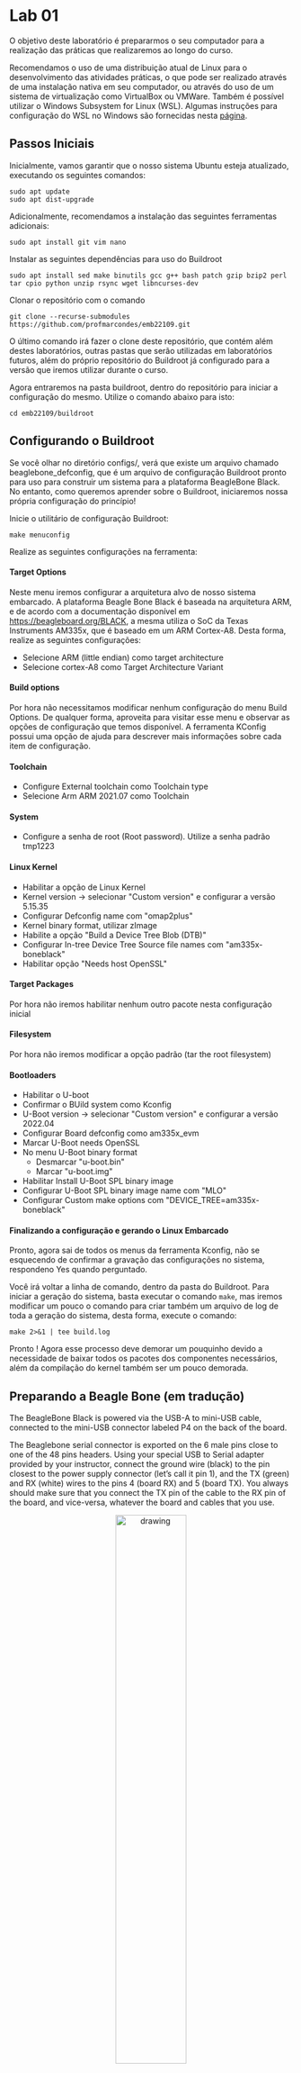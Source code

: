 # Lab 01

O objetivo deste laboratório é prepararmos o seu computador para a realização das práticas que realizaremos ao longo do curso.

Recomendamos o uso de uma distribuição atual de Linux para o desenvolvimento das atividades práticas, o que pode ser realizado através de uma instalação nativa em seu computador, ou através do uso de um sistema de virtualização como VirtualBox ou VMWare. Também é possível utilizar o Windows Subsystem for Linux (WSL). Algumas instruções para configuração do WSL no Windows são fornecidas nesta [página](wsl/README.md).

## Passos Iniciais

Inicialmente, vamos garantir que o nosso sistema Ubuntu esteja atualizado, executando os seguintes comandos:

```
sudo apt update
sudo apt dist-upgrade
```

Adicionalmente, recomendamos a instalação das seguintes ferramentas adicionais:

```
sudo apt install git vim nano 
```

Instalar as seguintes dependências para uso do Buildroot

```
sudo apt install sed make binutils gcc g++ bash patch gzip bzip2 perl tar cpio python unzip rsync wget libncurses-dev
```

Clonar o repositório com o comando

```
git clone --recurse-submodules https://github.com/profmarcondes/emb22109.git
```

O último comando irá fazer o clone deste repositório, que contém além destes laboratórios, outras pastas que serão utilizadas em laboratórios futuros, além do próprio repositório do Buildroot já configurado para a versão que iremos utilizar durante o curso.

Agora entraremos na pasta buildroot, dentro do repositório para iniciar a configuração do mesmo. Utilize o comando abaixo para isto:

```
cd emb22109/buildroot
```

## Configurando o Buildroot

Se você olhar no diretório configs/, verá que existe um arquivo chamado beaglebone_defconfig, que é um arquivo de configuração Buildroot pronto para uso para construir um sistema para a plataforma BeagleBone Black. No entanto, como queremos aprender sobre o Buildroot, iniciaremos nossa própria configuração do princípio!

Inicie o utilitário de configuração Buildroot:

```
make menuconfig
```

Realize as seguintes configurações na ferramenta:

#### Target Options

Neste menu iremos configurar a arquitetura alvo de nosso sistema embarcado. A plataforma Beagle Bone Black é baseada na arquitetura ARM, e de acordo com a documentação disponível em https://beagleboard.org/BLACK, a mesma utiliza o SoC da Texas Instruments AM335x, que é baseado em um ARM Cortex-A8. Desta forma, realize as seguintes configurações:

  - Selecione ARM (little endian) como  target architecture
  - Selecione cortex-A8 como Target Architecture Variant

#### Build options

Por hora não necessitamos modificar nenhum configuração do menu Build Options. De qualquer forma, aproveita para visitar esse menu e observar as opções de configuração que temos disponível. A ferramenta KConfig possui uma opção de ajuda para descrever mais informações sobre cada item de configuração. 

#### Toolchain
  - Configure External toolchain como Toolchain type
  - Selecione Arm ARM 2021.07 como Toolchain
 
#### System
 - Configure a senha de root (Root password). Utilize a senha padrão tmp1223
 
#### Linux Kernel
 - Habilitar a opção de Linux Kernel 
 - Kernel version -> selecionar "Custom version" e configurar a versão 5.15.35
 - Configurar Defconfig name com "omap2plus"
 - Kernel binary format, utilizar zImage
 - Habilite a opção "Build a Device Tree Blob (DTB)" 
 - Configurar In-tree Device Tree Source file names com "am335x-boneblack"
 - Habilitar opção "Needs host OpenSSL"
 
#### Target Packages

Por hora não iremos habilitar nenhum outro pacote nesta configuração inicial

#### Filesystem

Por hora não iremos modificar a opção padrão (tar the root filesystem)

#### Bootloaders

  - Habilitar o U-boot
  - Confirmar o BUild system como Kconfig
  - U-Boot version -> selecionar "Custom version" e configurar a versão 2022.04
  - Configurar Board defconfig como am335x_evm
  - Marcar U-Boot needs OpenSSL
  - No menu U-Boot binary format
    - Desmarcar "u-boot.bin"
    - Marcar "u-boot.img"
  - Habilitar Install U-Boot SPL binary image 
  - Configurar U-Boot SPL binary image name com "MLO"
  - Configurar Custom make options com "DEVICE_TREE=am335x-boneblack"

#### Finalizando a configuração e gerando o Linux Embarcado

Pronto, agora sai de todos os menus da ferramenta Kconfig, não se esquecendo de confirmar a gravação das configurações no sistema, respondeno Yes quando perguntado.

Você irá voltar a linha de comando, dentro da pasta do Buildroot. Para iniciar a geração do sistema, basta executar o comando ```make```, mas iremos modificar um pouco o comando para criar também um arquivo de log de toda a geração do sistema, desta forma, execute o comando:

```
make 2>&1 | tee build.log
```

Pronto ! Agora esse processo deve demorar um pouquinho devido a necessidade de baixar todos os pacotes dos componentes necessários, além da compilação do kernel também ser um pouco demorada.

## Preparando a Beagle Bone (em tradução)

The BeagleBone Black is powered via the USB-A to mini-USB cable, connected to the mini-USB connector labeled P4 on the back of the board.

The Beaglebone serial connector is exported on the 6 male pins close to one of the 48 pins headers. Using your special USB to Serial adapter provided by your instructor, connect the ground wire (black) to the pin closest to the power supply connector (let’s call it pin 1), and the TX (green) and RX (white) wires to the pins 4 (board RX) and 5 (board TX). You always should make sure that you connect the TX pin of the cable to the RX pin of the board, and vice-versa,  whatever the board and cables that you use.

<p align="center"><img src="imgs/beaglebone-black-serial-connection.jpg" alt="drawing" align="center" width="50%"/>

Once the USB to Serial connector is plugged in, a new serial port should appear: /dev/ttyUSB0.

You can also see this device appear by looking at the output of dmesg.

To communicate with the board through the serial port, install a serial communication program, such as picocom:

```
sudo apt install picocom
```

If you run ls -l /dev/ttyUSB0, you can also see that only root and users belonging to the dialout group have read and write access to this file. Therefore, you need to add your user to the dialout group:

```
sudo adduser $USER dialout
```

Important: for the group change to be effective, in Ubuntu 18.04, you have to completely reboot the system <!--2 As explained on https://askubuntu.com/questions/1045993/after-adding-a-group-logoutlogin-is-notenough-in-18-04/.
-->. A workaround is to run newgrp dialout, but it is not global. You have to run it in each terminal.

Now, you can run picocom -b 115200 /dev/ttyUSB0, to start serial communication on /dev/ttyUSB0, with a baudrate of 115200. If you wish to exit picocom, press [Ctrl][a] followed by [Ctrl][x].

There should be nothing on the serial line so far, as the board is not powered up yet.

## Prepare the SD card

Our SD card needs to be split in two partitions:

  - A first partition for the bootloader. It needs to comply with the requirements of the AM335x SoC so that it can find the bootloader in this partition. It should be a FAT32 partition.  We will store the bootloader (MLO and u-boot.img), the kernel image (zImage)and the Device Tree (am335x-boneblack.dtb). 
  - A second partition for the root filesystem. It can use whichever filesystem type you want, but for our system, we’ll use ext4.

First, let’s identify under what name your SD card is identified in your system: look at the output of cat /proc/partitions and find your SD card. In general, if you use the internal SD card reader of a laptop, it will be mmcblk0, while if you use an external USB SD card reader, it will be sdX (i.e sdb, sdc, etc.). **Be careful: /dev/sda is generally the hard drive of your machine!**

If your SD card is /dev/mmcblk0, then the partitions inside the SD card are named /dev/mmcblk0p1, /dev/mmcblk0p2, etc. If your SD card is /dev/sdc, then the partitions inside are named /dev/sdc1, /dev/sdc2, etc.

To format your SD card, do the following steps:

1. Unmount all partitions of your SD card (they are generally automatically mounted by Ubuntu)

2. Erase the beginning of the SD card to ensure that the existing partitions are not going to be mistakenly detected:

   ```
   sudo dd if=/dev/zero of=/dev/mmcblk0 bs=1M count=16. 
   ```
   
   Use sdc or sdb instead of mmcblk0 if needed.

3. Create the two partitions.
    - Start the cfdisk tool for that:
    
      ```
      sudo cfdisk /dev/mmcblk0      
      ```
    
    - Chose the dos partition table type
    - Create a first small partition (128 MB), primary, with type e (W95 FAT16) and mark it bootable
    - Create a second partition, also primary, with the rest of the available space, with type 83 (Linux).
    - Exit cfdisk


4. Format the first partition as a FAT32 filesystem:

   ```
   sudo mkfs.vfat -F 32 -n boot /dev/mmcblk0p1. 
   ```

   Use sdc1 or sdb1 instead of mmcblk0p1 if needed.
  
5. Format the second partition as an ext4 filesystem:

   ```
   sudo mkfs.ext4 -L rootfs -E nodiscard /dev/mmcblk0p2. 
   ```
   
   Use sdc2 or sdb2 instead of mmcblk0p2 if needed.
  
      - -L assigns a volume name to the partition
      - -E nodiscard disables bad block discarding. While this should be a useful option for cards with bad blocks, skipping this step saves long minutes in SD cards.

Remove the SD card and insert it again, the two partitions should be mounted automatically, in /media/$USER/boot and /media/$USER/rootfs.

Now everything should be ready. Hopefully by that time the Buildroot build should have completed. If not, wait a little bit more.

## Flash the system

Once Buildroot has finished building the system, it’s time to put it on the SD card:

  - Copy the MLO, u-boot.img, zImage and am335x-boneblack.dtb files from output/images/ to the boot partition of the SD card.
    ```
    cp output/images/{MLO,u-boot.img,zImage,am335x-boneblack.dtb} /media/$USER/boot/
    ```
  - Extract the rootfs.tar file to the rootfs partition of the SD card, using:  
    ```
    sudo tar -C /media/$USER/rootfs/ -xf output/images/rootfs.tar 
    ```

- Create a file named `uEnv.txt` in the boot partition. This file should contain the following lines:

```
bootpart=0:1
devtype=mmc
bootdir=
bootfile=zImage
bootpartition=mmcblk0p2
console=ttyS0,115200n8
loadaddr=0x82000000
fdtaddr=0x88000000
set_mmc1=if test $board_name = A33515BB; then setenv bootpartition mmcblk1p2; fi
set_bootargs=setenv bootargs console=${console} root=/dev/${bootpartition} rw rootfstype=ext4 rootwait
uenvcmd=run set_mmc1; run set_bootargs;run loadimage;run loadfdt;printenv bootargs;bootz ${loadaddr} - ${fdtaddr}
```

These lines teach the U-Boot bootloader how to load the Linux kernel image and the
Device Tree, before booting the kernel. <!--It uses a standard U-Boot mechanism called distro boot command, see https://source.denx.de/u-boot/u-boot/-/raw/master/doc/README. distro for more details.-->

Cleanly unmount the two SD card partitions, and eject the SD card.

## Boot the system

Insert the SD card in the BeagleBone Black. Push the S2 button (located near the USB host connector) and plug the USB power cable while holding S2. Pushing S2 forces the BeagleBoneBlack to boot from the SD card instead of from the internal eMMC.

You should see your system booting. Make sure that the U-Boot SPL and U-Boot version and build dates match with the current date. Do the same check for the Linux kernel.

Login as root on the BeagleBone Black, and explore the system. Run ps to see which processes are running, and look at what Buildroot has generated in /bin, /lib, /usr and /etc.

Note: if your system doesn’t boot as expected, make sure to reset the U-Boot environment by running the following U-Boot commands:

```
env default -f -a
saveenv
```

and reset. This is needed because the U-Boot loaded from the SD card still loads the U-Boot environment from the eMMC. Ask your instructor for additional clarifications if needed.

## Explore the build log

Back to your build machine, since we redirected the build output to a file called build.log, we can now have a look at it to see what happened. Since the Buildroot build is quite verbose, Buildroot prints before each important step a message prefixed by the >>> sign. So to get an overall idea of what the build did, you can run:

```
grep ">>>" build.log
```

You see the different packages between downloaded, extracted, patched, configured, built and
installed.

Feel free to explore the output/ directory as well.
